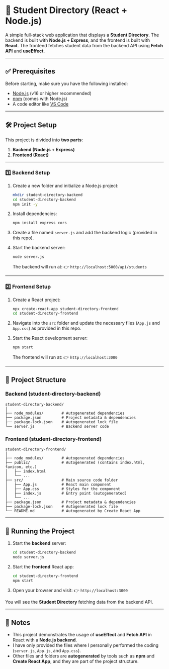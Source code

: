 # 📘 Student Directory (React + Node.js)

A simple full-stack web application that displays a **Student Directory**.
The backend is built with **Node.js + Express**, and the frontend is built with **React**.
The frontend fetches student data from the backend API using **Fetch API** and **useEffect**.

---

## ✅ Prerequisites

Before starting, make sure you have the following installed:

* [Node.js](https://nodejs.org/) (v16 or higher recommended)
* [npm](https://www.npmjs.com/) (comes with Node.js)
* A code editor like [VS Code](https://code.visualstudio.com/)

---

## 🛠️ Project Setup

This project is divided into **two parts**:

1. **Backend (Node.js + Express)**
2. **Frontend (React)**

---

### 1️⃣ Backend Setup

1. Create a new folder and initialize a Node.js project:

   ```bash
   mkdir student-directory-backend
   cd student-directory-backend
   npm init -y
   ```

2. Install dependencies:

   ```bash
   npm install express cors
   ```

3. Create a file named `server.js` and add the backend logic (provided in this repo).

4. Start the backend server:

   ```bash
   node server.js
   ```

   The backend will run at:
   👉 `http://localhost:5000/api/students`

---

### 2️⃣ Frontend Setup

1. Create a React project:

   ```bash
   npx create-react-app student-directory-frontend
   cd student-directory-frontend
   ```

2. Navigate into the `src` folder and update the necessary files (`App.js` and `App.css`) as provided in this repo.

3. Start the React development server:

   ```bash
   npm start
   ```

   The frontend will run at:
   👉 `http://localhost:3000`

---

## 📂 Project Structure

### Backend (student-directory-backend)

```
student-directory-backend/
│
├── node_modules/        # Autogenerated dependencies
├── package.json         # Project metadata & dependencies
├── package-lock.json    # Autogenerated lock file
└── server.js            # Backend server code
```

### Frontend (student-directory-frontend)

```
student-directory-frontend/
│
├── node_modules/        # Autogenerated dependencies
├── public/              # Autogenerated (contains index.html, favicon, etc.)
│   ├── index.html
│   └── ...
├── src/                 # Main source code folder
│   ├── App.js           # React main component
│   ├── App.css          # Styles for the component
│   ├── index.js         # Entry point (autogenerated)
│   └── ...
├── package.json         # Project metadata & dependencies
├── package-lock.json    # Autogenerated lock file
└── README.md            # Autogenerated by Create React App
```

---

## 🚀 Running the Project

1. Start the **backend** server:

   ```bash
   cd student-directory-backend
   node server.js
   ```

2. Start the **frontend** React app:

   ```bash
   cd student-directory-frontend
   npm start
   ```

3. Open your browser and visit:
   👉 `http://localhost:3000`

You will see the **Student Directory** fetching data from the backend API.

---

## 📝 Notes

* This project demonstrates the usage of **useEffect** and **Fetch API** in React with a **Node.js backend**.
* I have only provided the files where I personally performed the coding (`server.js`, `App.js`, and `App.css`).
* Other files and folders are **autogenerated** by tools such as **npm** and **Create React App**, and they are part of the project structure.

